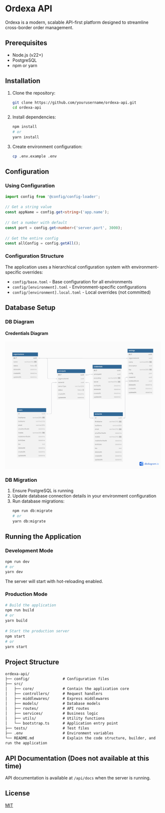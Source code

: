 # Ordexa API

Ordexa is a modern, scalable API-first platform designed to streamline cross-border order management.

## Prerequisites

- Node.js (v22+)
- PostgreSQL
- npm or yarn

## Installation

1. Clone the repository:
   ```bash
   git clone https://github.com/yourusername/ordexa-api.git
   cd ordexa-api
   ```

2. Install dependencies:
   ```bash
   npm install
   # or
   yarn install
   ```

3. Create environment configuration:
   ```bash
   cp .env.example .env
   ```

## Configuration

### Using Configuration

```typescript
import config from '@config/config-loader';

// Get a string value
const appName = config.get<string>('app.name');

// Get a number with default
const port = config.get<number>('server.port', 3000);

// Get the entire config
const allConfig = config.getAll();
```

### Configuration Structure

The application uses a hierarchical configuration system with environment-specific overrides:

- `config/base.toml` - Base configuration for all environments
- `config/[environment].toml` - Environment-specific configurations
- `config/[environment].local.toml` - Local overrides (not committed)

## Database Setup

### DB Diagram
#### Credentials Diagram
![Credential](docs/dbDiargrams/Credentials.png)

### DB Migration
1. Ensure PostgreSQL is running
2. Update database connection details in your environment configuration
3. Run database migrations:
   ```bash
   npm run db:migrate
   # or
   yarn db:migrate
   ```

## Running the Application

### Development Mode

```bash
npm run dev
# or
yarn dev
```

The server will start with hot-reloading enabled.

### Production Mode

```bash
# Build the application
npm run build
# or
yarn build

# Start the production server
npm start
# or
yarn start
```

## Project Structure

```
ordexa-api/
├── config/               # Configuration files
├── src/
│   ├── core/             # Contain the application core
│   ├── controllers/      # Request handlers
│   ├── middlewares/      # Express middlewares
│   ├── models/           # Database models
│   ├── routes/           # API routes
│   ├── services/         # Business logic
│   ├── utils/            # Utility functions
│   └── bootstrap.ts      # Application entry point
├── tests/                # Test files
├── .env                  # Environment variables
└── README.md             # Explain the code structure, builder, and run the application
```

## API Documentation (Does not available at this time)

API documentation is available at `/api/docs` when the server is running.

## License

[MIT](LICENSE)
